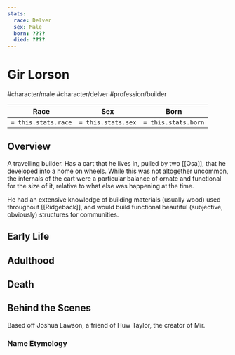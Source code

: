 ```yaml
---
stats:
  race: Delver
  sex: Male
  born: ????
  died: ????
---
```


# Gir Lorson
#character/male #character/delver #profession/builder

Race | Sex | Born
-----|-----|-----
`= this.stats.race` | `= this.stats.sex` | `= this.stats.born` | `= this.stats.died`

## Overview
A travelling builder.
Has a cart that he lives in, pulled by two [[Osa]], that he developed into a home on wheels. While this was not altogether uncommon, the internals of the cart were a particular balance of ornate and functional for the size of it, relative to what else was happening at the time.

He had an extensive knowledge of building materials (usually wood) used throughout [[Ridgeback]], and would build functional beautiful (subjective, obviously) structures for communities.

## Early Life

## Adulthood

## Death

## Behind the Scenes
Based off Joshua Lawson, a friend of Huw Taylor, the creator of Mir.
### Name Etymology
